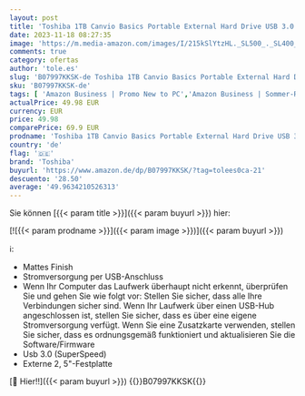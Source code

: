 ```yaml
---
layout: post
title: 'Toshiba 1TB Canvio Basics Portable External Hard Drive USB 3.0 Gen 1  Black  HDTB410EK3AA   Mechanische Festplatte'
date: 2023-11-18 08:27:35
image: 'https://m.media-amazon.com/images/I/215kSlYtzHL._SL500_._SL400_.jpg'
comments: true
category: ofertas
author: 'tole.es'
slug: 'B07997KKSK-de Toshiba 1TB Canvio Basics Portable External Hard Drive USB...'
sku: 'B07997KKSK-de'
tags: [ 'Amazon Business | Promo New to PC','Amazon Business | Sommer-Rabatt-Aktion','Arborist Merchandising Root','Computer & Zubehör','DE_PN_BOW_ASINS_per_Category - HARD2l: MA+Mobile+Music+Office+Outdoor+PC+Pets+Sport+Tools+Toy+Wireless','Datenspeicher','Datenspeicher & Netzwerk','Externe Datenspeicher','Externe Festplatten','Homeoffice-Lösungen','IT-Zubehör','Self Service','Special Features Stores','Stores','e26659c6-d1cd-45cb-800b-2f9b432b8572_0','e26659c6-d1cd-45cb-800b-2f9b432b8572_1001','e26659c6-d1cd-45cb-800b-2f9b432b8572_1301','e26659c6-d1cd-45cb-800b-2f9b432b8572_3201','e26659c6-d1cd-45cb-800b-2f9b432b8572_4401','e26659c6-d1cd-45cb-800b-2f9b432b8572_7201','toshiba','🇩🇪', ]
actualPrice: 49.98 EUR
currency: EUR
price: 49.98
comparePrice: 69.9 EUR
prodname: 'Toshiba 1TB Canvio Basics Portable External Hard Drive USB 3.0 Gen 1  Black  HDTB410EK3AA   Mechanische Festplatte'
country: 'de'
flag: '🇩🇪'
brand: 'Toshiba'
buyurl: 'https://www.amazon.de/dp/B07997KKSK/?tag=tolees0ca-21'
descuento: '28.50'
average: '49.9634210526313'
---
```


Sie können [{{< param title >}}]({{< param buyurl >}}) hier:

[![{{< param prodname >}}]({{< param image >}})]({{< param buyurl >}})

ℹ️:

- Mattes Finish
- Stromversorgung per USB-Anschluss
- Wenn Ihr Computer das Laufwerk überhaupt nicht erkennt, überprüfen Sie und gehen Sie wie folgt vor: Stellen Sie sicher, dass alle Ihre Verbindungen sicher sind. Wenn Ihr Laufwerk über einen USB-Hub angeschlossen ist, stellen Sie sicher, dass es über eine eigene Stromversorgung verfügt. Wenn Sie eine Zusatzkarte verwenden, stellen Sie sicher, dass es ordnungsgemäß funktioniert und aktualisieren Sie die Software/Firmware
- Usb 3.0 (SuperSpeed)
- Externe 2, 5"-Festplatte

[🛒 Hier!!]({{< param buyurl >}})
{{<world>}}B07997KKSK{{</world>}}
